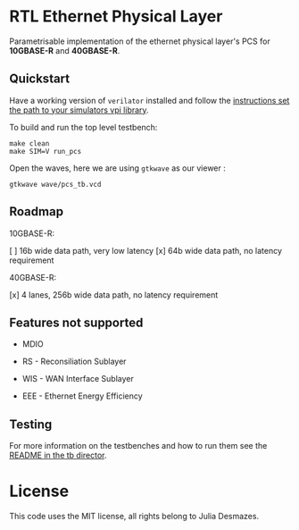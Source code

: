 # RTL Ethernet Physical Layer

Parametrisable implementation of the ethernet physical layer's PCS for **10GBASE-R** and **40GBASE-R**.

## Quickstart

Have a working version of `verilator` installed and follow the 
[instructions set the path to your simulators vpi library](/tb/README.md#vpi).

To build and run the top level testbench:
```
make clean
make SIM=V run_pcs
```

Open the waves, here we are using `gtkwave` as our viewer :
```
gtkwave wave/pcs_tb.vcd
```

## Roadmap

10GBASE-R:

[ ] 16b wide data path, very low latency
[x] 64b wide data path, no latency requirement

40GBASE-R:

[x] 4 lanes, 256b wide data path, no latency requirement

## Features not supported

- MDIO

- RS - Reconsiliation Sublayer

- WIS - WAN Interface Sublayer

- EEE - Ethernet Energy Efficiency 

## Testing

For more information on the testbenches and how to run them see the [README in the tb director](tb/README.md).

# License 

This code uses the MIT license, all rights belong to Julia Desmazes.

